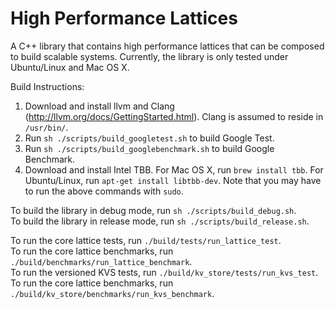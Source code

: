 # High Performance Lattices

A C++ library that contains high performance lattices that can be composed to build scalable systems. Currently, the library is only tested under Ubuntu/Linux and Mac OS X.

Build Instructions:

1. Download and install llvm and Clang (http://llvm.org/docs/GettingStarted.html). Clang is assumed to reside in `/usr/bin/`.
2. Run `sh ./scripts/build_googletest.sh` to build Google Test.
3. Run `sh ./scripts/build_googlebenchmark.sh` to build Google Benchmark.
3. Download and install Intel TBB. For Mac OS X, run `brew install tbb`. For Ubuntu/Linux, run `apt-get install libtbb-dev`. Note that you may have to run the above commands with `sudo`.

To build the library in debug mode, run `sh ./scripts/build_debug.sh`.<br />
To build the library in release mode, run `sh ./scripts/build_release.sh`.

To run the core lattice tests, run `./build/tests/run_lattice_test`.<br />
To run the core lattice benchmarks, run `./build/benchmarks/run_lattice_benchmark`.<br />
To run the versioned KVS tests, run `./build/kv_store/tests/run_kvs_test`.<br />
To run the core lattice benchmarks, run `./build/kv_store/benchmarks/run_kvs_benchmark`.
